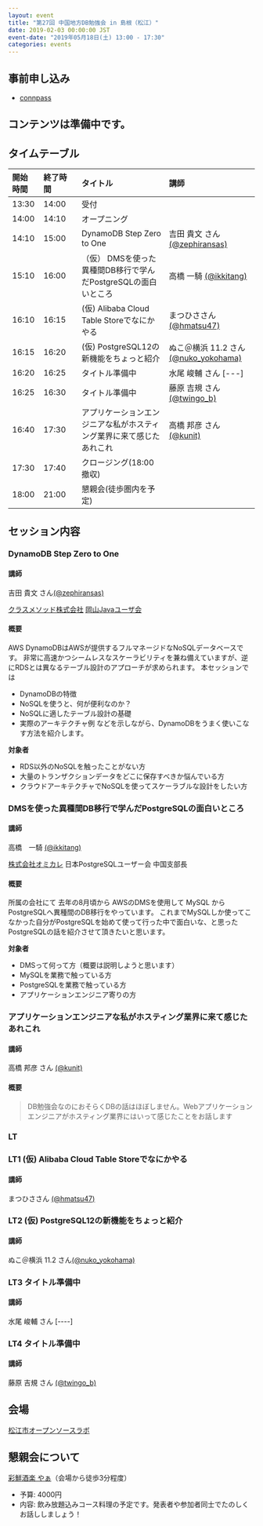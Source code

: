 ```yaml
---
layout: event
title: "第27回 中国地方DB勉強会 in 島根（松江）"
date: 2019-02-03 00:00:00 JST
event-date: "2019年05月18日(土) 13:00 - 17:30"
categories: events
---
```


## 事前申し込み

* [connpass](https://dbstudychugoku.connpass.com/event/120662/)

## コンテンツは準備中です。

## タイムテーブル

| 開始時間 | 終了時間 | タイトル | 講師 |
|:------------ |:--------------|:--------------|:-------------
|13:30 | 14:00　|受付            |
|14:00 | 14:10　|オープニング |
|14:10 | 15:00　| DynamoDB Step Zero to One | 吉田 貴文 さん[(@zephiransas)](https://twitter.com/zephiransas) |
|15:10 | 16:00　| （仮） DMSを使った異種間DB移行で学んだPostgreSQLの面白いところ | 高橋 一騎 [(@ikkitang)](https://twitter.com/ikkitang) |
|16:10 | 16:15　| (仮) Alibaba Cloud Table Storeでなにかやる | まつひささん [(@hmatsu47)](https://twitter.com/hmatsu47) |
|16:15 | 16:20　| (仮) PostgreSQL12の新機能をちょっと紹介 | ぬこ＠横浜 11.2 さん[(@nuko_yokohama)](https://twitter.com/nuko_yokohama) |
|16:20 | 16:25　| タイトル準備中 | 水尾 峻輔 さん [---] |
|16:25 | 16:30　|タイトル準備中| 藤原 吉規 さん [(@twingo_b)](https://twitter.com/twingo_b) |
|16:40 | 17:30　| アプリケーションエンジニアな私がホスティング業界に来て感じたあれこれ | 高橋 邦彦 さん [(@kunit)](https://twitter.com/kunit) |
|17:30 | 17:40　| クロージング(18:00撤収)|
|18:00 | 21:00　| 懇親会(徒歩圏内を予定)|

## セッション内容

### DynamoDB Step Zero to One

#### 講師

吉田 貴文 さん[(@zephiransas)](https://twitter.com/zephiransas)

[クラスメソッド株式会社](https://classmethod.jp/)
[岡山Javaユーザ会](https://okajug.doorkeeper.jp/)

#### 概要

AWS DynamoDBはAWSが提供するフルマネージドなNoSQLデータベースです。
非常に高速かつシームレスなスケーラビリティを兼ね備えていますが、逆にRDSとは異なるテーブル設計のアプローチが求められます。
本セッションでは
- DynamoDBの特徴
- NoSQLを使うと、何が便利なのか？
- NoSQLに適したテーブル設計の基礎
- 実際のアーキテクチャ例
などを示しながら、DynamoDBをうまく使いこなす方法を紹介します。

**対象者**
- RDS以外のNoSQLを触ったことがない方
- 大量のトランザクションデータをどこに保存すべきか悩んでいる方
- クラウドアーキテクチャでNoSQLを使ってスケーラブルな設計をしたい方


### DMSを使った異種間DB移行で学んだPostgreSQLの面白いところ

#### 講師

高橋　一騎 [(@ikkitang)](https://twitter.com/ikkitang)

[株式会社オミカレ](https://party-calendar.net/)
日本PostgreSQLユーザー会 中国支部長

#### 概要

所属の会社にて 去年の8月頃から AWSのDMSを使用して MySQL から PostgreSQLへ異種間のDB移行をやっています。
これまでMySQLしか使ってこなかった自分がPostgreSQLを始めて使って行った中で面白いな、と思ったPostgreSQLの話を紹介させて頂きたいと思います。

**対象者**
- DMSって何って方（概要は説明しようと思います）
- MySQLを業務で触っている方
- PostgreSQLを業務で触っている方
- アプリケーションエンジニア寄りの方

### アプリケーションエンジニアな私がホスティング業界に来て感じたあれこれ

#### 講師

高橋 邦彦 さん [(@kunit)](https://twitter.com/kunit)

#### 概要

> DB勉強会なのにおそらくDBの話はほぼしません。Webアプリケーションエンジニアがホスティング業界にはいって感じたことをお話します

### LT

### LT1 (仮) Alibaba Cloud Table Storeでなにかやる

#### 講師

まつひささん [(@hmatsu47)](https://twitter.com/hmatsu47)

### LT2 (仮) PostgreSQL12の新機能をちょっと紹介 

#### 講師

ぬこ＠横浜 11.2 さん[(@nuko_yokohama)](https://twitter.com/nuko_yokohama)

### LT3 タイトル準備中

#### 講師

水尾 峻輔 さん [----]

### LT4 タイトル準備中

#### 講師

藤原 吉規 さん [(@twingo_b)](https://twitter.com/twingo_b)

## 会場

[松江市オープンソースラボ](http://www1.city.matsue.shimane.jp/jigyousha/sangyou/ruby/open_gaiyou.html)


## 懇親会について

[彩鮮酒楽 やぁ](https://r.gnavi.co.jp/y603100/)（会場から徒歩3分程度）

 * 予算: 4000円
 * 内容: 飲み放題込みコース料理の予定です。発表者や参加者同士でたのしくお話ししましょう！
